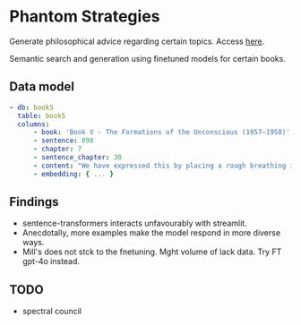 # Phantom Strategies

Generate philosophical advice regarding certain topics. Access [here](https://prophetic.streamlit.app/).

Semantic search and generation using finetuned models for certain books.

## Data model

```yaml
- db: book5
  table: book5
  columns:
      - book: 'Book V - The Formations of the Unconscious (1957–1958)'
      - sentence: 898
      - chapter: 7
      - sentence_chapter: 30
      - content: "We have expressed this by placing a rough breathing in parenthesis in α' φ', namely that the Other homologates it as such, homologates it as message, authenticates it as a joke."
      - embedding: { ... }
```

## Findings

-   sentence-transformers interacts unfavourably with streamlit.
-   Anecdotally, more examples make the model respond in more diverse ways.
-   Mill's does not stck to the fnetuning. Mght volume of lack data. Try FT gpt-4o instead.

## TODO

-   spectral council
